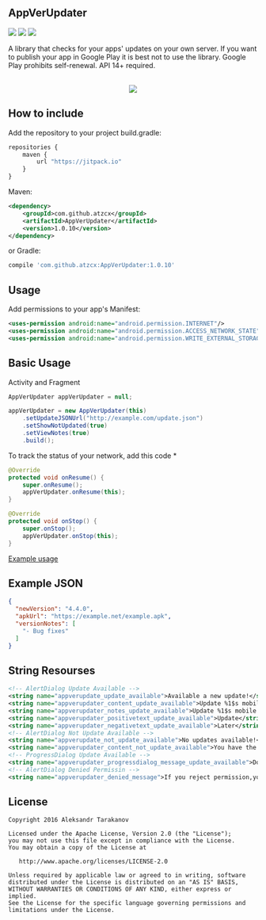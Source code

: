 AppVerUpdater
---------------------

<p align="left">
 <a target="_blank" href="https://android-arsenal.com/api?level=14"><img src="https://img.shields.io/badge/API-14+-orange.svg"></a>
 <a href="https://github.com/atzcx/AppVerUpdater"><img src="https://jitpack.io/v/atzcx/AppVerUpdater.svg"></a>
 <a target="_blank" href="https://android-arsenal.com/details/1/5050"><img src="https://img.shields.io/badge/Android%20Arsenal-AppVerUpdater-blue.svg"></a>
 </p>

A library that checks for your apps' updates on your own server. If you want to publish your app in Google Play it is best not to use the library. Google Play prohibits self-renewal. API 14+ required.

<p align="center">
<br><img src="https://github.com/atzcx/AppVerUpdater/blob/master/screenshots/screenshot.png" >
</p>

How to include
--------------

Add the repository to your project build.gradle:
```JavaScript
repositories {
    maven {
        url "https://jitpack.io"
    }
}
```
Maven:
```xml
<dependency>
	<groupId>com.github.atzcx</groupId>
	<artifactId>AppVerUpdater</artifactId>
	<version>1.0.10</version>
</dependency>
```


or Gradle:
```JavaScript
compile 'com.github.atzcx:AppVerUpdater:1.0.10'
```

Usage
--------

Add permissions to your app's Manifest:
```xml
<uses-permission android:name="android.permission.INTERNET"/>
<uses-permission android:name="android.permission.ACCESS_NETWORK_STATE"/>
<uses-permission android:name="android.permission.WRITE_EXTERNAL_STORAGE" />
```

Basic Usage
-------------------
Activity and Fragment

```Java
AppVerUpdater appVerUpdater = null;
```

```Java
appVerUpdater = new AppVerUpdater(this)
	.setUpdateJSONUrl("http://example.com/update.json")
	.setShowNotUpdated(true)
	.setViewNotes(true)
	.build();
```
To track the status of your network, add this code *

```Java
@Override
protected void onResume() {
	super.onResume();
    appVerUpdater.onResume(this);
}

@Override
protected void onStop() {
	super.onStop();
    appVerUpdater.onStop(this);
}
```

[Example usage](https://github.com/atzcx/AppVerUpdater/blob/master/app/src/main/java/com/github/atzcx/appverupdater/sample/MainActivity.java)


Example JSON
------------------

```Json
{
  "newVersion": "4.4.0",
  "apkUrl": "https://example.net/example.apk",
  "versionNotes": [
    "- Bug fixes"
  ]
}
```

String Resourses
---------------------

```xml
<!-- AlertDialog Update Available -->
<string name="appverupdate_update_available">Available a new update!</string>
<string name="appverupdater_content_update_available">Update %1$s mobile app to version %2$s</string>
<string name="appverupdater_notes_update_available">Update %1$s mobile app to version %2$s \nFeatures: \n%3$s</string>
<string name="appverupdater_positivetext_update_available">Update</string>
<string name="appverupdater_negativetext_update_available">Later</string>
<!-- AlertDialog Not Update Available -->
<string name="appverupdate_not_update_available">No updates available!</string>
<string name="appverupdater_content_not_update_available">You have the latest version of the application</string>
<!-- ProgressDialog Update Available -->
<string name="appverupdater_progressdialog_message_update_available">Download</string>
<!-- AlertDialog Denied Permissin -->
<string name="appverupdater_denied_message">If you reject permission,you can not use this service</string>
```

License
----------
    Copyright 2016 Aleksandr Tarakanov
    
    Licensed under the Apache License, Version 2.0 (the "License");
    you may not use this file except in compliance with the License.
    You may obtain a copy of the License at

       http://www.apache.org/licenses/LICENSE-2.0

    Unless required by applicable law or agreed to in writing, software
    distributed under the License is distributed on an "AS IS" BASIS,
    WITHOUT WARRANTIES OR CONDITIONS OF ANY KIND, either express or implied.
    See the License for the specific language governing permissions and
    limitations under the License.
